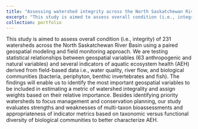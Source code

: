 ```yaml
---
title: "Assessing watershed integrity across the North Saskatchewan River Basin"
excerpt: "This study is aimed to assess overall condition (i.e., integrity) of 231 watersheds across the North Saskatchewan River Basin using a paired geospatial modeling and field monitoring approach.<br/><img src='/images/NSRB.PNG'>"
collection: portfolio
---
```


This study is aimed to assess overall condition (i.e., integrity) of 231 watersheds across the North Saskatchewan River Basin using a paired geospatial modeling and field monitoring approach. We are testing statistical relationships between geospatial variables (63 anthropogenic and natural variables) and several indicators of aquatic ecosystem health (AEH) derived from field-based data i.e., water quality, river flow, and biological communities (bacteria, periphyton, benthic invertebrates and fish). The findings will enable us to identify the most important geospatial variables to be included in estimating a metric of watershed integrality and assign weights based on their relative importance. Besides identifying priority watersheds to focus management and conservation planning, our study evaluates strengths and weaknesses of multi-taxon bioassessments and appropriateness of indicator metrics based on taxonomic versus functional diversity of biological communities to better characterize AEH.
